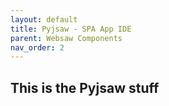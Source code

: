 ```yaml
---
layout: default
title: Pyjsaw - SPA App IDE
parent: Websaw Components
nav_order: 2
---
```


## This is the Pyjsaw stuff